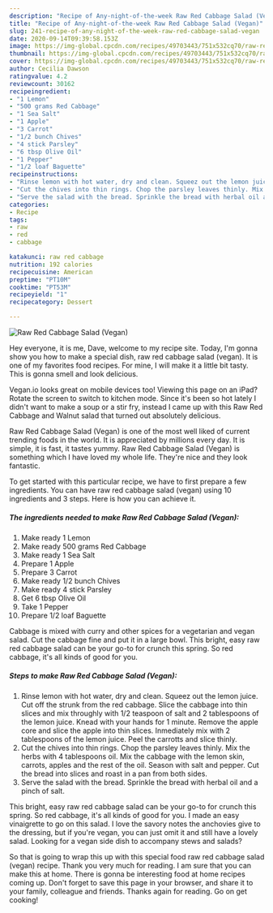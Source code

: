 ```yaml
---
description: "Recipe of Any-night-of-the-week Raw Red Cabbage Salad (Vegan)"
title: "Recipe of Any-night-of-the-week Raw Red Cabbage Salad (Vegan)"
slug: 241-recipe-of-any-night-of-the-week-raw-red-cabbage-salad-vegan
date: 2020-09-14T09:39:58.153Z
image: https://img-global.cpcdn.com/recipes/49703443/751x532cq70/raw-red-cabbage-salad-vegan-recipe-main-photo.jpg
thumbnail: https://img-global.cpcdn.com/recipes/49703443/751x532cq70/raw-red-cabbage-salad-vegan-recipe-main-photo.jpg
cover: https://img-global.cpcdn.com/recipes/49703443/751x532cq70/raw-red-cabbage-salad-vegan-recipe-main-photo.jpg
author: Cecilia Dawson
ratingvalue: 4.2
reviewcount: 30162
recipeingredient:
- "1 Lemon"
- "500 grams Red Cabbage"
- "1 Sea Salt"
- "1 Apple"
- "3 Carrot"
- "1/2 bunch Chives"
- "4 stick Parsley"
- "6 tbsp Olive Oil"
- "1 Pepper"
- "1/2 loaf Baguette"
recipeinstructions:
- "Rinse lemon with hot water, dry and clean. Squeez out the lemon juice. Cut off the strunk from the red cabbage. Slice the cabbage into thin slices and mix throughly with 1/2 teaspoon of salt and 2 tablespoons of the lemon juice. Knead with your hands for 1 minute. Remove the apple core and slice the apple into thin slices. Inmediately mix with 2 tablespoons of the lemon juice. Peel the carrotts and slice thinly."
- "Cut the chives into thin rings. Chop the parsley leaves thinly. Mix the herbs with 4 tablespoons oil. Mix the cabbage with the lemon skin, carrots, apples and the rest of the oil. Season with salt and pepper. Cut the bread into slices and roast in a pan from both sides."
- "Serve the salad with the bread. Sprinkle the bread with herbal oil and a pinch of salt."
categories:
- Recipe
tags:
- raw
- red
- cabbage

katakunci: raw red cabbage 
nutrition: 192 calories
recipecuisine: American
preptime: "PT10M"
cooktime: "PT53M"
recipeyield: "1"
recipecategory: Dessert

---
```



![Raw Red Cabbage Salad (Vegan)](https://img-global.cpcdn.com/recipes/49703443/751x532cq70/raw-red-cabbage-salad-vegan-recipe-main-photo.jpg)

Hey everyone, it is me, Dave, welcome to my recipe site. Today, I'm gonna show you how to make a special dish, raw red cabbage salad (vegan). It is one of my favorites food recipes. For mine, I will make it a little bit tasty. This is gonna smell and look delicious.

Vegan.io looks great on mobile devices too! Viewing this page on an iPad? Rotate the screen to switch to kitchen mode. Since it&#39;s been so hot lately I didn&#39;t want to make a soup or a stir fry, instead I came up with this Raw Red Cabbage and Walnut salad that turned out absolutely delicious.

Raw Red Cabbage Salad (Vegan) is one of the most well liked of current trending foods in the world. It is appreciated by millions every day. It is simple, it is fast, it tastes yummy. Raw Red Cabbage Salad (Vegan) is something which I have loved my whole life. They're nice and they look fantastic.


To get started with this particular recipe, we have to first prepare a few ingredients. You can have raw red cabbage salad (vegan) using 10 ingredients and 3 steps. Here is how you can achieve it.

<!--inarticleads1-->

##### The ingredients needed to make Raw Red Cabbage Salad (Vegan):

1. Make ready 1 Lemon
1. Make ready 500 grams Red Cabbage
1. Make ready 1 Sea Salt
1. Prepare 1 Apple
1. Prepare 3 Carrot
1. Make ready 1/2 bunch Chives
1. Make ready 4 stick Parsley
1. Get 6 tbsp Olive Oil
1. Take 1 Pepper
1. Prepare 1/2 loaf Baguette


Cabbage is mixed with curry and other spices for a vegetarian and vegan salad. Cut the cabbage fine and put it in a large bowl. This bright, easy raw red cabbage salad can be your go-to for crunch this spring. So red cabbage, it&#39;s all kinds of good for you. 

<!--inarticleads2-->

##### Steps to make Raw Red Cabbage Salad (Vegan):

1. Rinse lemon with hot water, dry and clean. Squeez out the lemon juice. Cut off the strunk from the red cabbage. Slice the cabbage into thin slices and mix throughly with 1/2 teaspoon of salt and 2 tablespoons of the lemon juice. Knead with your hands for 1 minute. Remove the apple core and slice the apple into thin slices. Inmediately mix with 2 tablespoons of the lemon juice. Peel the carrotts and slice thinly.
1. Cut the chives into thin rings. Chop the parsley leaves thinly. Mix the herbs with 4 tablespoons oil. Mix the cabbage with the lemon skin, carrots, apples and the rest of the oil. Season with salt and pepper. Cut the bread into slices and roast in a pan from both sides.
1. Serve the salad with the bread. Sprinkle the bread with herbal oil and a pinch of salt.


This bright, easy raw red cabbage salad can be your go-to for crunch this spring. So red cabbage, it&#39;s all kinds of good for you. I made an easy vinaigrette to go on this salad. I love the savory notes the anchovies give to the dressing, but if you&#39;re vegan, you can just omit it and still have a lovely salad. Looking for a vegan side dish to accompany stews and salads? 

So that is going to wrap this up with this special food raw red cabbage salad (vegan) recipe. Thank you very much for reading. I am sure that you can make this at home. There is gonna be interesting food at home recipes coming up. Don't forget to save this page in your browser, and share it to your family, colleague and friends. Thanks again for reading. Go on get cooking!
